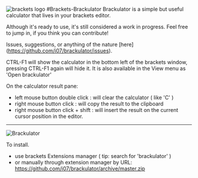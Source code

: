 ![brackets logo](https://cloud.githubusercontent.com/assets/6317005/12852935/6082a77a-cc29-11e5-910d-3947bcd2b535.png)
#Brackets-Brackulator
Brackulator is a simple but useful calculator that lives in your brackets editor.

Although it's ready to use, it's still considered a work in progress. Feel free to jump in, if you think you can contribute!

Issues, suggestions, or anything of the nature [here] (https://github.com/i07/brackulator/issues).

CTRL-F1 will show the calculator in the bottom left of the brackets window, pressing CTRL-F1 again will hide it. It is also available in the View menu as 'Open brackulator'

On the calculator result pane:
- left mouse button double click : will clear the calculator ( like 'C' )
- right mouse button click : will copy the result to the clipboard
- right mouse button click + shift : will insert the result on the current cursor position in the editor.

***

![Brackulator](https://cloud.githubusercontent.com/assets/6317005/12867751/f35b6bb2-cced-11e5-854b-8449ea9d6a90.png)

To install.

- use brackets Extensions manager ( tip: search for 'brackulator' )
- or manually through extension manager by URL: https://github.com/i07/brackulator/archive/master.zip
